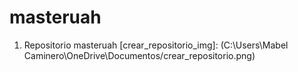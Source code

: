 # masteruah

1.	Repositorio masteruah 
[crear_repositorio_img]: (C:\Users\Mabel Caminero\OneDrive\Documentos/crear_repositorio.png)
